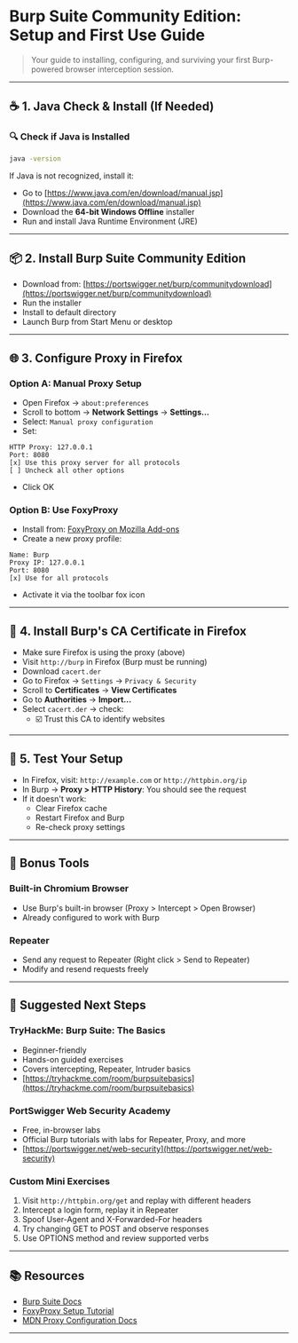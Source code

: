 # Burp Suite Community Edition: Setup and First Use Guide

> Your guide to installing, configuring, and surviving your first Burp-powered browser interception session.

---

## ☕ 1. Java Check & Install (If Needed)

### 🔍 Check if Java is Installed

```bash
java -version
```

If Java is not recognized, install it:

- Go to [https://www.java.com/en/download/manual.jsp](https://www.java.com/en/download/manual.jsp)
- Download the **64-bit Windows Offline** installer
- Run and install Java Runtime Environment (JRE)

---

## 📦 2. Install Burp Suite Community Edition

- Download from: [https://portswigger.net/burp/communitydownload](https://portswigger.net/burp/communitydownload)
- Run the installer
- Install to default directory
- Launch Burp from Start Menu or desktop

---

## 🌐 3. Configure Proxy in Firefox

### Option A: Manual Proxy Setup

- Open Firefox → `about:preferences`
- Scroll to bottom → **Network Settings** → **Settings...**
- Select: `Manual proxy configuration`
- Set:

```
HTTP Proxy: 127.0.0.1
Port: 8080
[x] Use this proxy server for all protocols
[ ] Uncheck all other options
```

- Click OK

### Option B: Use FoxyProxy

- Install from: [FoxyProxy on Mozilla Add-ons](https://addons.mozilla.org/en-US/firefox/addon/foxyproxy-standard/)
- Create a new proxy profile:

```
Name: Burp
Proxy IP: 127.0.0.1
Port: 8080
[x] Use for all protocols
```

- Activate it via the toolbar fox icon

---

## 🔐 4. Install Burp's CA Certificate in Firefox

- Make sure Firefox is using the proxy (above)
- Visit `http://burp` in Firefox (Burp must be running)
- Download `cacert.der`
- Go to Firefox → `Settings` → `Privacy & Security`
- Scroll to **Certificates** → **View Certificates**
- Go to **Authorities** → **Import...**
- Select `cacert.der` → check:
  - ☑️ Trust this CA to identify websites

---

## 🧪 5. Test Your Setup

- In Firefox, visit: `http://example.com` or `http://httpbin.org/ip`
- In Burp → **Proxy > HTTP History**: You should see the request
- If it doesn't work:
  - Clear Firefox cache
  - Restart Firefox and Burp
  - Re-check proxy settings

---

## 🧰 Bonus Tools

### Built-in Chromium Browser

- Use Burp's built-in browser (Proxy > Intercept > Open Browser)
- Already configured to work with Burp

### Repeater

- Send any request to Repeater (Right click > Send to Repeater)
- Modify and resend requests freely

---

## 🎯 Suggested Next Steps

### TryHackMe: **Burp Suite: The Basics**

- Beginner-friendly
- Hands-on guided exercises
- Covers intercepting, Repeater, Intruder basics
- [https://tryhackme.com/room/burpsuitebasics](https://tryhackme.com/room/burpsuitebasics)

### PortSwigger Web Security Academy

- Free, in-browser labs
- Official Burp tutorials with labs for Repeater, Proxy, and more
- [https://portswigger.net/web-security](https://portswigger.net/web-security)

### Custom Mini Exercises

1. Visit `http://httpbin.org/get` and replay with different headers
2. Intercept a login form, replay it in Repeater
3. Spoof User-Agent and X-Forwarded-For headers
4. Try changing GET to POST and observe responses
5. Use OPTIONS method and review supported verbs

---

## 📚 Resources

- [Burp Suite Docs](https://portswigger.net/burp/documentation)
- [FoxyProxy Setup Tutorial](https://foxyproxy.com/support.html)
- [MDN Proxy Configuration Docs](https://developer.mozilla.org/en-US/docs/Mozilla/Firefox/Configuring_Firefox_to_use_a_proxy_server)

---

